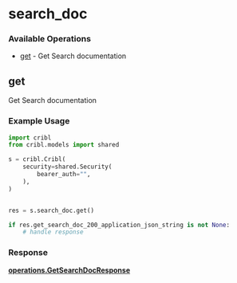 # search_doc

### Available Operations

* [get](#get) - Get Search documentation

## get

Get Search documentation

### Example Usage

```python
import cribl
from cribl.models import shared

s = cribl.Cribl(
    security=shared.Security(
        bearer_auth="",
    ),
)


res = s.search_doc.get()

if res.get_search_doc_200_application_json_string is not None:
    # handle response
```


### Response

**[operations.GetSearchDocResponse](../../models/operations/getsearchdocresponse.md)**

